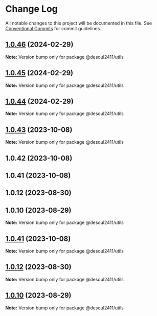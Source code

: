 # Change Log

All notable changes to this project will be documented in this file.
See [Conventional Commits](https://conventionalcommits.org) for commit guidelines.

## [1.0.46](https://github.com/Desoul2411/desoul2411-ui-kit-ts/compare/@desoul2411/utils@1.0.45...@desoul2411/utils@1.0.46) (2024-02-29)

**Note:** Version bump only for package @desoul2411/utils

## [1.0.45](https://github.com/Desoul2411/desoul2411-ui-kit-ts/compare/@desoul2411/utils@1.0.44...@desoul2411/utils@1.0.45) (2024-02-29)

**Note:** Version bump only for package @desoul2411/utils

## [1.0.44](https://github.com/Desoul2411/desoul2411-ui-kit-ts/compare/@desoul2411/utils@1.0.43...@desoul2411/utils@1.0.44) (2024-02-29)

**Note:** Version bump only for package @desoul2411/utils

## [1.0.43](https://github.com/Desoul2411/desoul2411-ui-kit-ts/compare/@desoul2411/utils@1.0.42...@desoul2411/utils@1.0.43) (2023-10-08)

**Note:** Version bump only for package @desoul2411/utils

## 1.0.42 (2023-10-08)

## 1.0.41 (2023-10-08)

## 1.0.12 (2023-08-30)

## 1.0.10 (2023-08-29)

**Note:** Version bump only for package @desoul2411/utils

## [1.0.41](https://github.com/Desoul2411/desoul2411-ui-kit-ts/compare/v1.0.40...v1.0.41) (2023-10-08)

**Note:** Version bump only for package @desoul2411/utils

## [1.0.12](https://github.com/Desoul2411/desoul2411-ui-kit-ts/compare/v1.0.11...v1.0.12) (2023-08-30)

**Note:** Version bump only for package @desoul2411/utils

## [1.0.10](https://github.com/Desoul2411/desoul2411-ui-kit-ts/compare/v1.0.9...v1.0.10) (2023-08-29)

**Note:** Version bump only for package @desoul2411/utils
